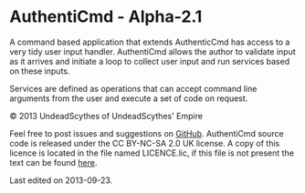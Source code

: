# AuthentiCmd - Alpha-2.1 #

A command based application that extends AuthenticCmd has access to a very tidy
user input handler. AuthentiCmd allows the author to validate input as it
arrives and initiate a loop to collect user input and run services based on
these inputs.

Services are defined as operations that can accept command line arguments from
the user and execute a set of code on request.

&copy; 2013 UndeadScythes of UndeadScythes' Empire

Feel free to post issues and suggestions on [GitHub](https://github.com/UndeadScythes/AuthentiCmd).
AuthentiCmd source code is released under the CC BY-NC-SA 2.0 UK license.
A copy of this licence is located in the file named LICENCE.lic, if this file is
not present the text can be found [here](http://creativecommons.org/licenses/by-nc-sa/2.0/uk/legalcode).

Last edited on 2013-09-23.
